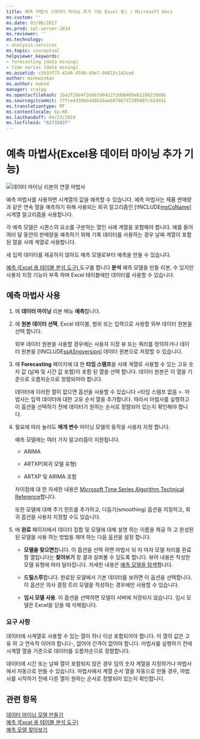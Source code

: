 ```yaml
---
title: 예측 마법사 (데이터 마이닝 추가 기능 Excel 용) | Microsoft Docs
ms.custom: ''
ms.date: 03/06/2017
ms.prod: sql-server-2014
ms.reviewer: ''
ms.technology:
- analysis-services
ms.topic: conceptual
helpviewer_keywords:
- forecasting [data mining]
- time series [data mining]
ms.assetid: c5b33f75-42d4-4598-89e7-94815c142ce6
author: minewiskan
ms.author: owend
manager: craigg
ms.openlocfilehash: 1ba2f28e4f2e66fd642273d06409eb128d219d8b
ms.sourcegitcommit: f7fced330b64d6616aeb8766747295807c92dd41
ms.translationtype: MT
ms.contentlocale: ko-KR
ms.lasthandoff: 04/23/2019
ms.locfileid: "62731027"
---
```

# <a name="forecast-wizard-data-mining-add-ins-for-excel"></a>예측 마법사(Excel용 데이터 마이닝 추가 기능)
  ![데이터 마이닝 리본의 연결 마법사](media/dmc-forecast.gif "연결 데이터 마이닝 리본의 마법사")  
  
 예측 마법사를 사용하면 시계열의 값을 예측할 수 있습니다. 예측 마법사는 제품 판매량과 같은 연속 열을 예측하기 위해 사용되는 회귀 알고리즘인 [!INCLUDE[msCoName](../includes/msconame-md.md)] 시계열 알고리즘을 사용합니다.   
  
 각 예측 모델은 시퀀스의 요소를 구분하는 열인 사례 계열을 포함해야 합니다. 예를 들어 여러 달 동안의 판매량을 예측하기 위해 기록 데이터를 사용하는 경우 날짜 계열이 포함된 열을 사례 계열로 사용합니다.  
  
 새 입력 데이터를 제공하지 않아도 예측 모델로부터 예측을 만들 수 있습니다.  
  
 [예측 &#40;Excel 용 테이블 분석 도구&#41; ](forecast-table-analysis-tools-for-excel.md) 도구를 합니다 **분석** 예측 모델을 만들 리본, 수 있지만 사용자 지정 기능이 부족 하며 Excel 테이블에만 데이터를 사용할 수 있습니다.  
  
## <a name="using-the-forecast-wizard"></a>예측 마법사 사용  
  
1.  에 **데이터 마이닝** 리본 메뉴 **예측**합니다.  
  
2.  에 **원본 데이터 선택**, Excel 테이블, 범위 또는 입력으로 사용할 외부 데이터 원본을 선택 합니다.  
  
     외부 데이터 원본을 사용할 경우에는 사용자 지정 뷰 또는 쿼리를 정의하거나 데이터 원본을 [!INCLUDE[ssASnoversion](../includes/ssasnoversion-md.md)] 데이터 원본으로 저장할 수 있습니다.  
  
3.  에 **Forecasting** 페이지에 대 한 **타임 스탬프**을 사례 계열로 사용할 수 있는 고유 숫자 값 (날짜 및 시간 값 포함)이 포함 된 열을 선택 합니다. 데이터 원본은 이 열을 기준으로 오름차순으로 정렬되어야 합니다.  
  
     데이터에 이러한 열이 없으면 옵션을 사용할 수 있습니다 \<타임 스탬프 없음 >. 마법사는 입력 데이터에 대한 고유 순서 열을 추가합니다. 따라서 마법사를 실행하고 이 옵션을 선택하기 전에 데이터가 원하는 순서로 정렬되어 있는지 확인해야 합니다.  
  
4.  필요에 따라 눌러도 **매개 변수** 마이닝 모델의 동작을 사용자 지정 합니다.  
  
     예측 모델에는 여러 가지 알고리즘이 지원됩니다.  
  
    -   ARIMA  
  
    -   ARTXP(회귀 모델 유형)  
  
    -   ARTXP 및 ARIMA 조합  
  
     차이점에 대 한 자세한 내용은 [Microsoft Time Series Algorithm Technical Reference](data-mining/microsoft-time-series-algorithm-technical-reference.md)합니다.  
  
     또한 모델에 대해 주기 힌트를 추가하고, 다듬기(smoothing) 옵션을 지정하고, 회귀 옵션을 사용자 지정할 수도 있습니다.  
  
5.  에 **완료** 페이지에서 데이터 집합 및 모델에 대해 설명 하는 이름을 제공 하 고 완성된 된 모델을 사용 하는 방법을 제어 하는 다음 옵션을 설정 합니다.  
  
    -   **모델을 찾으면**합니다. 이 옵션을 선택 하면 마법사 되 자 마자 모델 처리를 완료 함 열립니다는 **찾아보기** 창 결과 살펴볼 수 있도록 합니다. 뷰어 내용은 작성한 모델 유형에 따라 달라집니다. 자세한 내용은 [예측 모델을 탐색](browsing-a-forecasting-model.md)합니다.  
  
    -   **드릴스루**합니다. 완료된 모델에서 기본 데이터를 보려면 이 옵션을 선택합니다. 이 옵션은 의사 결정 트리 모델을 작성하는 경우에만 사용할 수 있습니다.  
  
    -   **임시 모델 사용**. 이 옵션을 선택하면 모델이 서버에 저장되지 않습니다. 임시 모델은 Excel을 닫을 때 삭제됩니다.  
  
### <a name="requirements"></a>요구 사항  
 데이터에 시계열로 사용할 수 있는 열이 하나 이상 포함되어야 합니다. 이 열의 값은 고유 하 고 연속적 이어야 합니다-, 없어야 간격이 없어야 합니다. 마법사를 실행하기 전에 시계열 열을 기준으로 데이터를 오름차순으로 정렬합니다.  
  
 데이터에 시간 또는 날짜 열이 포함되지 않은 경우 임의 숫자 계열을 지정하거나 마법사에서 자동으로 만들 수 있습니다. 마법사에서 계열 순서 열을 자동으로 만들 경우, 마법사를 시작하기 전에 다른 열이 원하는 순서로 정렬되어 있는지 확인합니다.  
  
## <a name="see-also"></a>관련 항목  
 [데이터 마이닝 모델 만들기](creating-a-data-mining-model.md)   
 [예측 &#40;Excel 용 테이블 분석 도구&#41;](forecast-table-analysis-tools-for-excel.md)   
 [예측 모델 찾아보기](browsing-a-forecasting-model.md)  
  
  
